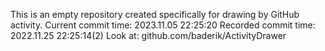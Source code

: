 This is an empty repository created specifically for drawing by GitHub activity.
Current commit time: 2023.11.05 22:25:20
Recorded commit time: 2022.11.25 22:25:14(2)
Look at: github.com/baderik/ActivityDrawer
